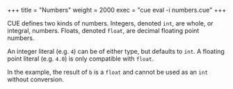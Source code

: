 +++
title = "Numbers"
weight = 2000
exec = "cue eval -i numbers.cue"
+++

CUE defines two kinds of numbers.
Integers, denoted `int`, are whole, or integral, numbers.
Floats, denoted `float`, are decimal floating point numbers.

An integer literal (e.g. `4`) can be of either type, but defaults to `int`.
A floating point literal (e.g. `4.0`) is only compatible with `float`.

In the example, the result of `b` is a `float` and cannot be
used as an `int` without conversion.

